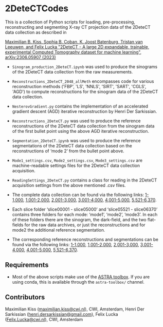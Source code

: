 # 2DeteCTCodes
This is a collection of Python scripts for loading, pre-processing, reconstructing and segmenting X-ray CT projection data of the 2DeteCT data collection as described in

[Maximilian B. Kiss, Sophia B. Coban, K. Joost Batenburg, Tristan van Leeuwen, and Felix Lucka "2DeteCT - A large 2D expandable, trainable, experimental Computed Tomography dataset for machine learning", arXiv:2306.05907 (2023)](https://arxiv.org/abs/2306.05907)


* ` Sinogram_production_2DeteCT.ipynb ` was used to produce the sinograms of the 2DeteCT data collection from the raw measurements.
* ` Reconstructions_2DeteCT_2048_allMeth ` encompasses code for various reconstruction methods ('FBP', 'LS', 'NNLS', 'SIRT', 'SART', 'CGLS', 'AGD') to compute reconstructions for the sinogram data of the 2DeteCT data collection.
* ` NesterovGradient.py ` contains the implementation of an accelerated gradient descent (AGD) iterative reconstruction by Henri Der Sarkissian.
* ` Reconstructions_2DeteCT.py ` was used to produce the reference reconstructions of the 2DeteCT data collection from the sinogram data of the first bullet point using the above AGD iterative reconstruction.
* ` Segmentation_2DeteCT.ipynb ` was used to produce the reference segmentations of the 2DeteCT data collection based on the reconstructions of ‘mode 2’ from the bullet point above.
* ` Mode1_settings.csv `, ` Mode2_settings.csv `, ` Mode3_settings.csv ` are machine-readable settings files for the 2DeteCT data collection acquisition.
* ` ReadingSettings_2DeteCT.py ` contains a class for reading in the 2DeteCT acquisition settings from the above mentioned .csv files.

* The complete data collection can be found via the following links: [1-1,000](https://doi.org/10.5281/zenodo.8014757), [1,001-2,000](https://doi.org/10.5281/zenodo.8014765), [2,001-3,000](https://doi.org/10.5281/zenodo.8014786), [3,001-4,000](https://doi.org/10.5281/zenodo.8014828), [4,001-5,000](https://doi.org/10.5281/zenodo.8014873), [5,521-6,370](https://doi.org/10.5281/zenodo.8014906).

* Each slice folder ‘slice00001 - slice05000’ and ‘slice05521 - slice06370’ contains three folders for each mode: ‘mode1’, ‘mode2’, ‘mode3’. In each of these folders there are the sinogram, the dark-field, and the two flat-fields for the raw data archives, or just the reconstructions and for mode2 the additional reference segmentation.

* The corresponding reference reconstructions and segmentations can be found via the following links: [1-1,000](https://doi.org/10.5281/zenodo.8017582), [1,001-2,000](https://doi.org/10.5281/zenodo.8017603), [2,001-3,000](https://doi.org/10.5281/zenodo.8017611), [3,001-4,000](https://doi.org/10.5281/zenodo.8017617), [4,001-5,000](https://doi.org/10.5281/zenodo.8017623), [5,521-6,370](https://doi.org/10.5281/zenodo.8017652).


## Requirements

* Most of the above scripts make use of the [ASTRA toolbox](https://www.astra-toolbox.com/). If you are using conda, this is available through the `astra-toolbox/` channel.

## Contributors

Maximilian Kiss (maximilian.kiss@cwi.nl), CWI, Amsterdam, Henri Der Sarkissian (henri.dersarkissian@gmail.com), Felix Lucka (Felix.Lucka@cwi.nl), CWI, Amsterdam

